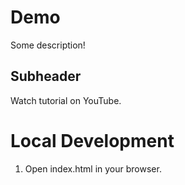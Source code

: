 # Demo

Some description!

## Subheader

Watch tutorial on YouTube.

# Local Development

1. Open index.html in your browser.